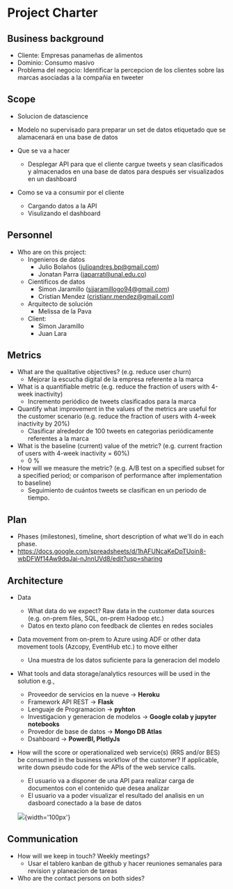 # Project Charter

## Business background

* Cliente: Empresas panameñas de alimentos
* Dominio: Consumo masivo
* Problema del negocio: Identificar la percepcion de los clientes sobre las marcas asociadas a la compañia en tweeter  

## Scope
* Solucion de datascience
* Modelo no supervisado para preparar un set de datos etiquetado que se alamacenará en una base de datos 

* Que se va a hacer
	* Desplegar API para que el cliente cargue tweets y sean clasificados y almacenados en una base de datos para después ser visualizados en un dashboard

* Como se va a consumir por el cliente
	* Cargando datos a la API
	* Visulizando el dashboard

## Personnel
* Who are on this project:
	* Ingenieros de datos
		* Julio Bolaños (julioandres.bp@gmail.com) 
		* Jonatan Parra (japarrat@unal.edu.co)
	* Cientificos de datos
		* Simon Jaramillo (sijaramillogo94@gmail.com)
		* Cristian Mendez (cristianr.mendez@gmail.com)
	* Arquitecto de solución
		* Melissa de la Pava  	  
	* Client:
		* Simon Jaramillo
		* Juan Lara
	
## Metrics
* What are the qualitative objectives? (e.g. reduce user churn)
	* Mejorar la escucha digital de la empresa referente a la marca
* What is a quantifiable metric  (e.g. reduce the fraction of users with 4-week inactivity)
	* Incremento periódico de tweets clasificados para la marca 
* Quantify what improvement in the values of the metrics are useful for the customer scenario (e.g. reduce the  fraction of users with 4-week inactivity by 20%) 
	* Clasificar alrededor de 100 tweets en categorias periódicamente referentes a la marca 	 
* What is the baseline (current) value of the metric? (e.g. current fraction of users with 4-week inactivity = 60%)
	* 0 % 	 
* How will we measure the metric? (e.g. A/B test on a specified subset for a specified period; or comparison of performance after implementation to baseline)
	* Seguimiento de cuántos tweets se clasifican en un periodo de tiempo.	 

## Plan
* Phases (milestones), timeline, short description of what we'll do in each phase.
* https://docs.google.com/spreadsheets/d/1hAFUNcaKeDpTUoin8-wbDFWf14Aw9dqJai-nJnnUVd8/edit?usp=sharing


## Architecture
* Data
  * What data do we expect? Raw data in the customer data sources (e.g. on-prem files, SQL, on-prem Hadoop etc.)
  * Datos en texto plano con feedback de clientes en redes sociales
  
* Data movement from on-prem to Azure using ADF or other data movement tools (Azcopy, EventHub etc.) to move either
  * Una muestra de los datos suficiente para la generacion del modelo

* What tools and data storage/analytics resources will be used in the solution e.g.,
  * Proveedor de servicios en la nueve -> **Heroku**
  * Framework API REST -> **Flask**
  * Lenguaje de Programacion -> **pyhton**
  * Investigacion y generacion de modelos -> **Google colab y jupyter notebooks**
  * Provedor de base de datos -> **Mongo DB Atlas**
  * Dsahboard -> **PowerBI, PlotlyJs** 
  
* How will the score or operationalized web service(s) (RRS and/or BES) be consumed in the business workflow of the customer? If applicable, write down pseudo code for the APIs of the web service calls.
  * El usuario va a disponer de una API para realizar carga de documentos con el contenido que desea analizar
  * El usuario va a poder visualizar el resultado del analisis en un dasboard conectado a la base de datos
  
  ![](https://github.com/jonatan-parra/mlds6/blob/master/docs/business_understanding/Diagrama%20Mejora%20escucha%20digital.jpeg){width='100px'}

## Communication
* How will we keep in touch? Weekly meetings?
	* Usar el tablero kanban de github y hacer reuniones semanales para revision y planeacion de tareas 
* Who are the contact persons on both sides?
	 
